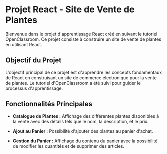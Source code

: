 # Projet React - Site de Vente de Plantes

Bienvenue dans le projet d'apprentissage React créé en suivant le tutoriel OpenClassroom. Ce projet consiste à construire un site de vente de plantes en utilisant React.

## Objectif du Projet

L'objectif principal de ce projet est d'apprendre les concepts fondamentaux de React en construisant un site de commerce électronique pour la vente de plantes. Le tutoriel d'OpenClassroom a été suivi pour guider le processus d'apprentissage.

## Fonctionnalités Principales

- **Catalogue de Plantes :** Affichage des différentes plantes disponibles à la vente avec des détails tels que le nom, la description, et le prix.

- **Ajout au Panier :** Possibilité d'ajouter des plantes au panier d'achat.

- **Gestion du Panier :** Affichage du contenu du panier avec la possibilité de modifier les quantités et de supprimer des articles.
